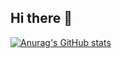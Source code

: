 ## Hi there 👋
[![Anurag's GitHub stats](https://github-readme-stats.vercel.app/api?username=majawk-5)](https://github.com/anuraghazra/github-readme-stats)
<!--
**majawk-5/majawk-5** is a ✨ _special_ ✨ repository because its `README.md` (this file) appears on your GitHub profile.

Here are some ideas to get you started:

- 🔭 I’m currently working on ...
- 🌱 I’m currently learning ...
- 👯 I’m looking to collaborate on ...
- 🤔 I’m looking for help with ...
- 💬 Ask me about ...
- 📫 How to reach me: ...
- 😄 Pronouns: ...
- ⚡ Fun fact: ...
-->
